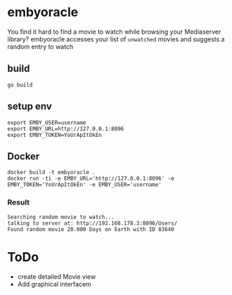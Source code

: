 embyoracle
==========

You find it hard to find a movie to watch while browsing your Mediaserver library?
embyoracle accesses your list of `unwatched` movies and suggests a random entry to watch

## build 
```
go build
```

## setup env 
```
export EMBY_USER=username
export EMBY_URL=http://127.0.0.1:8096
export EMBY_TOKEN=YoUrApItOkEn
```

## Docker 

```
docker build -t embyoracle .
docker run -ti -e EMBY_URL='http://127.0.0.1:8096' -e EMBY_TOKEN='YoUrApItOkEn' -e EMBY_USER='username'
```

### Result
```
Searching random movie to watch...
talking to server at: http://192.168.178.3:8096/Users/
Found random movie 20.000 Days on Earth with ID 83640
```

# ToDo 
- create detailed Movie view
- Add graphical interfacem